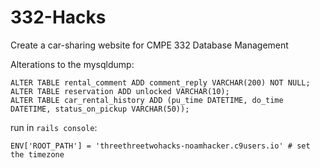 # 332-Hacks
Create a car-sharing website for CMPE 332 Database Management

Alterations to the mysqldump:
```
ALTER TABLE rental_comment ADD comment_reply VARCHAR(200) NOT NULL;
ALTER TABLE reservation ADD unlocked VARCHAR(10);
ALTER TABLE car_rental_history ADD (pu_time DATETIME, do_time DATETIME, status_on_pickup VARCHAR(50));
```
run in `rails console`:
```
ENV['ROOT_PATH'] = 'threethreetwohacks-noamhacker.c9users.io' # set the timezone
```